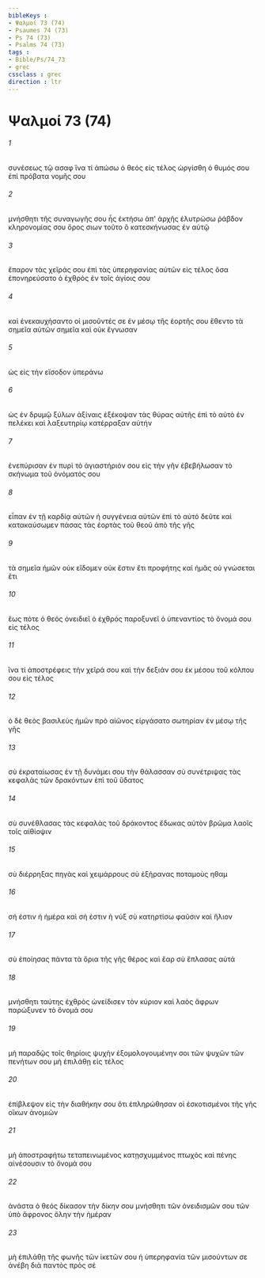```yaml
---
bibleKeys : 
- Ψαλμοί 73 (74)
- Psaumes 74 (73)
- Ps 74 (73)
- Psalms 74 (73)
tags : 
- Bible/Ps/74_73
- grec
cssclass : grec
direction : ltr
---
```


# Ψαλμοί 73 (74)

###### 1
συνέσεως τῷ ασαφ ἵνα τί ἀπώσω ὁ θεός εἰς τέλος ὠργίσθη ὁ θυμός σου ἐπὶ πρόβατα νομῆς σου
###### 2
μνήσθητι τῆς συναγωγῆς σου ἧς ἐκτήσω ἀπ' ἀρχῆς ἐλυτρώσω ῥάβδον κληρονομίας σου ὄρος σιων τοῦτο ὃ κατεσκήνωσας ἐν αὐτῷ
###### 3
ἔπαρον τὰς χεῖράς σου ἐπὶ τὰς ὑπερηφανίας αὐτῶν εἰς τέλος ὅσα ἐπονηρεύσατο ὁ ἐχθρὸς ἐν τοῖς ἁγίοις σου
###### 4
καὶ ἐνεκαυχήσαντο οἱ μισοῦντές σε ἐν μέσῳ τῆς ἑορτῆς σου ἔθεντο τὰ σημεῖα αὐτῶν σημεῖα καὶ οὐκ ἔγνωσαν
###### 5
ὡς εἰς τὴν εἴσοδον ὑπεράνω
###### 6
ὡς ἐν δρυμῷ ξύλων ἀξίναις ἐξέκοψαν τὰς θύρας αὐτῆς ἐπὶ τὸ αὐτὸ ἐν πελέκει καὶ λαξευτηρίῳ κατέρραξαν αὐτήν
###### 7
ἐνεπύρισαν ἐν πυρὶ τὸ ἁγιαστήριόν σου εἰς τὴν γῆν ἐβεβήλωσαν τὸ σκήνωμα τοῦ ὀνόματός σου
###### 8
εἶπαν ἐν τῇ καρδίᾳ αὐτῶν ἡ συγγένεια αὐτῶν ἐπὶ τὸ αὐτό δεῦτε καὶ κατακαύσωμεν πάσας τὰς ἑορτὰς τοῦ θεοῦ ἀπὸ τῆς γῆς
###### 9
τὰ σημεῖα ἡμῶν οὐκ εἴδομεν οὐκ ἔστιν ἔτι προφήτης καὶ ἡμᾶς οὐ γνώσεται ἔτι
###### 10
ἕως πότε ὁ θεός ὀνειδιεῖ ὁ ἐχθρός παροξυνεῖ ὁ ὑπεναντίος τὸ ὄνομά σου εἰς τέλος
###### 11
ἵνα τί ἀποστρέφεις τὴν χεῖρά σου καὶ τὴν δεξιάν σου ἐκ μέσου τοῦ κόλπου σου εἰς τέλος
###### 12
ὁ δὲ θεὸς βασιλεὺς ἡμῶν πρὸ αἰῶνος εἰργάσατο σωτηρίαν ἐν μέσῳ τῆς γῆς
###### 13
σὺ ἐκραταίωσας ἐν τῇ δυνάμει σου τὴν θάλασσαν σὺ συνέτριψας τὰς κεφαλὰς τῶν δρακόντων ἐπὶ τοῦ ὕδατος
###### 14
σὺ συνέθλασας τὰς κεφαλὰς τοῦ δράκοντος ἔδωκας αὐτὸν βρῶμα λαοῖς τοῖς αἰθίοψιν
###### 15
σὺ διέρρηξας πηγὰς καὶ χειμάρρους σὺ ἐξήρανας ποταμοὺς ηθαμ
###### 16
σή ἐστιν ἡ ἡμέρα καὶ σή ἐστιν ἡ νύξ σὺ κατηρτίσω φαῦσιν καὶ ἥλιον
###### 17
σὺ ἐποίησας πάντα τὰ ὅρια τῆς γῆς θέρος καὶ ἔαρ σὺ ἔπλασας αὐτά
###### 18
μνήσθητι ταύτης ἐχθρὸς ὠνείδισεν τὸν κύριον καὶ λαὸς ἄφρων παρώξυνεν τὸ ὄνομά σου
###### 19
μὴ παραδῷς τοῖς θηρίοις ψυχὴν ἐξομολογουμένην σοι τῶν ψυχῶν τῶν πενήτων σου μὴ ἐπιλάθῃ εἰς τέλος
###### 20
ἐπίβλεψον εἰς τὴν διαθήκην σου ὅτι ἐπληρώθησαν οἱ ἐσκοτισμένοι τῆς γῆς οἴκων ἀνομιῶν
###### 21
μὴ ἀποστραφήτω τεταπεινωμένος κατῃσχυμμένος πτωχὸς καὶ πένης αἰνέσουσιν τὸ ὄνομά σου
###### 22
ἀνάστα ὁ θεός δίκασον τὴν δίκην σου μνήσθητι τῶν ὀνειδισμῶν σου τῶν ὑπὸ ἄφρονος ὅλην τὴν ἡμέραν
###### 23
μὴ ἐπιλάθῃ τῆς φωνῆς τῶν ἱκετῶν σου ἡ ὑπερηφανία τῶν μισούντων σε ἀνέβη διὰ παντὸς πρὸς σέ
